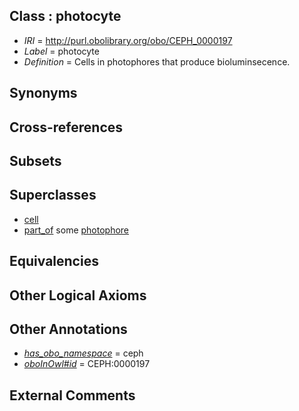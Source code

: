 
## Class : photocyte

 * *IRI* = http://purl.obolibrary.org/obo/CEPH_0000197
 * *Label* = photocyte
 * *Definition* = Cells in photophores that produce bioluminsecence.

## Synonyms


## Cross-references


## Subsets


## Superclasses

 * [cell](../../CL/00/CL_0000000.md)
 * [part_of](../../BFO/50/BFO_0000050.md) some [photophore](../../CEPH/98/CEPH_0000198.md)

## Equivalencies


## Other Logical Axioms


## Other Annotations

 * *[has_obo_namespace](../../ce/oboInOwl#hasOBONamespace.md)* = ceph
 * *[oboInOwl#id](../../id/oboInOwl#id.md)* = CEPH:0000197

## External Comments


